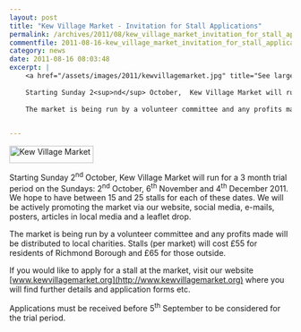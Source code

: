 ```yaml
---
layout: post
title: "Kew Village Market - Invitation for Stall Applications"
permalink: /archives/2011/08/kew_village_market_invitation_for_stall_applicatio.html
commentfile: 2011-08-16-kew_village_market_invitation_for_stall_applicatio
category: news
date: 2011-08-16 08:03:48
excerpt: |
    <a href="/assets/images/2011/kewvillagemarket.jpg" title="See larger version of - Kew Village Market"><img src="/assets/images/2011/kewvillagemarket_thumb.jpg" width="150" height="31" alt="Kew Village Market" class=" right" /></a>
    
    Starting Sunday 2<sup>nd</sup> October,  Kew Village Market will run for a 3 month trial period on the Sundays: 2<sup>nd</sup> October, 6<sup>th</sup> November and 4<sup>th</sup> December 2011. We hope to have between 15 and 25 stalls for each of these dates. We will be actively promoting the market via our website, social media, e-mails, posters, articles in local media and a leaflet drop.
    
    The market is being run by a volunteer committee and any profits made will be distributed to local charities.  Stalls (per market) will cost &pound;55 for residents of Richmond Borough and &pound;65 for those outside.
    

---
```


<a href="/assets/images/2011/kewvillagemarket.jpg" title="See larger version of - Kew Village Market"><img src="/assets/images/2011/kewvillagemarket_thumb.jpg" width="150" height="31" alt="Kew Village Market" class=" right" /></a>

Starting Sunday 2<sup>nd</sup> October, Kew Village Market will run for a 3 month trial period on the Sundays: 2<sup>nd</sup> October, 6<sup>th</sup> November and 4<sup>th</sup> December 2011. We hope to have between 15 and 25 stalls for each of these dates. We will be actively promoting the market via our website, social media, e-mails, posters, articles in local media and a leaflet drop.

The market is being run by a volunteer committee and any profits made will be distributed to local charities. Stalls (per market) will cost £55 for residents of Richmond Borough and £65 for those outside.

If you would like to apply for a stall at the market, visit our website [www.kewvillagemarket.org](http://www.kewvillagemarket.org) where you will find further details and application forms etc.

Applications must be received before 5<sup>th</sup> September to be considered for the trial period.
